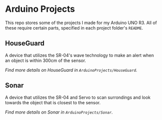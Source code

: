 # Arduino Projects

This repo stores some of the projects I made for my Arduino UNO R3.
All of these require certain parts, specified in each project folder's `README`.

## HouseGuard
A device that utilizes the SR-04's wave technology to make an alert when an object is within 300cm of the sensor.

*Find more details on HouseGuard in `ArduinoProjects/HouseGuard`.*

## Sonar
A device that utilizes the SR-04 and Servo to scan surrondings and look towards the object that is closest to the sensor.

*Find more details on Sonar in `ArduinoProjects/Sonar`.*
